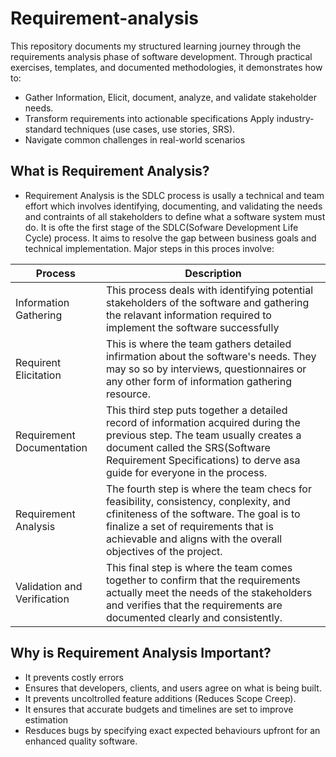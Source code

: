 # Requirement-analysis

This repository documents my structured learning journey through the requirements analysis phase of software development. Through practical exercises, templates, and documented methodologies, it demonstrates how to:
* Gather Information, Elicit, document, analyze, and validate stakeholder needs.
* Transform requirements into actionable specifications Apply industry-standard techniques (use cases, use stories, SRS).
* Navigate common challenges in real-world scenarios

## What is Requirement Analysis?
* Requirement Analysis is the SDLC process is usally a technical and team effort which involves identifying, documenting, and validating the needs and contraints of all stakeholders to define what a software system must do. It is ofte the first stage of the SDLC(Sofware Development Life Cycle) process. It aims to resolve the gap between business goals and technical implementation. Major steps in this proces involve:

|Process| Description|
|---------|-----------|
|Information Gathering| This process deals with identifying potential stakeholders of the software and gathering the relavant information required to implement the software successfully|
|Requirent Elicitation| This is where the team gathers detailed infirmation about the software's needs. They may so so by interviews, questionnaires or any other form of information gathering resource.| 
|Requirement Documentation| This third step puts together a detailed record of information acquired during the previous step. The team usually creates a document called the SRS(Software Requirement Specifications) to derve asa guide for everyone in the process.|
|Requirement Analysis| The fourth step is where the team checs for feasibility, consistency, conplexity, and cfiniteness of the software. The goal is to finalize a set of requirements that is achievable and aligns with the overall objectives of the project.|
|Validation and Verification| This final step is where the team comes together to confirm that the requirements actually meet the needs of the stakeholders and verifies that the requirements are documented clearly and consistently.| 

## Why is Requirement Analysis Important?
* It prevents costly errors
* Ensures that developers, clients, and users agree on what is being built.
* It prevents uncoltrolled feature additions (Reduces Scope Creep).
* It ensures that accurate budgets and timelines are set to improve estimation
* Resduces bugs by specifying exact expected behaviours upfront for an enhanced quality software. 
